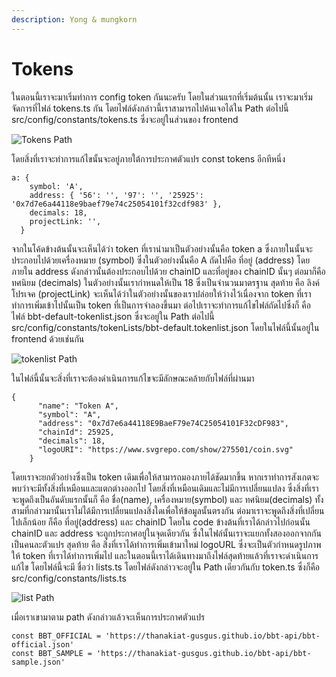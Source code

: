 ```yaml
---
description: Yong & mungkorn
---
```


# Tokens

ในตอนนี้เราจะมาเริ่มทำการ config token กันนะครับ โดยในส่วนแรกที่เริ่มต้นนั้น เราจะมาเริ่มจัดการที่ไฟล์ tokens.ts กัน โดยไฟล์ดังกล่าวนี้เราสามารถไปค้นเจอได้ใน Path ต่อไปนี้ src/config/constants/tokens.ts ซึ่งจะอยู่ในส่วนของ frontend

![Tokens Path](https://github.com/thanakiat-gusgus/bbt-swap-doc/tree/34af74db1a254f99785656261652d3c16620694f/codebase-structure/configuration/.gitbook/assets/path-token%20%281%29.jpg)

โดยสิ่งที่เราจะทำการแก้ไขนั้นจะอยู่ภายใต้การประกาศตัวแปร const tokens อีกทีหนึ่ง

```text
a: {
    symbol: 'A',
    address: { '56': '', '97': '', '25925': '0x7d7e6a44118e9baef79e74c25054101f32cdf983' },
    decimals: 18,
    projectLink: '',
  }
```

จากในโค้ดข้างต้นนั้นจะเห็นได้ว่า token ที่เรานำมาเป็นตัวอย่างนั้นคือ token a ซึ่งภายในนั้นจะประกอบไปด้วยเครื่องหมาย \(symbol\) ซึ่งในตัวอย่างนั้นคือ A ถัดไปคือ ที่อยู่ \(address\) โดยภายใน address ดังกล่าวนั้นต้องประกอบไปด้วย chainID และที่อยู่ของ chainID นั้นๆ ต่อมาก็คือ ทศนิยม \(decimals\) ในตัวอย่างนั้นเรากำหนดให้เป็น 18 ซึ่งเป็นจำนวนมาตรฐาน สุดท้าย คือ ลิงค์โปรเจค \(projectLink\) จะเห็นได้ว่าในตัวอย่างนั้นของเราปล่อยให้ว่างไว้เนื่องจาก token ที่เราทำการเพิ่มเข้าไปนั้นเป็น token ที่เป็นการจำลองขึ้นมา ต่อไปเราจะทำการแก้ไขไฟล์ถัดไปซึ่งก็ คือ ไฟล์ bbt-default-tokenlist.json ซึ่งจะอยู่ใน Path ต่อไปนี้ src/config/constants/tokenLists/bbt-default.tokenlist.json โดยในไฟล์นี้นั้นอยู่ใน frontend ด้วยเช่นกัน

![tokenlist Path](https://github.com/thanakiat-gusgus/bbt-swap-doc/tree/34af74db1a254f99785656261652d3c16620694f/codebase-structure/configuration/.gitbook/assets/json-path.jpg)

ในไฟล์นี้นั้นจะสิ่งที่เราจะต้องดำเนินการแก้ไขจะมีลักษณะคล้ายกับไฟล์ที่ผ่านมา

```text
{
      "name": "Token A",
      "symbol": "A",
      "address": "0x7d7e6a44118E9BaeF79e74C25054101F32cDF983",
      "chainId": 25925,
      "decimals": 18,
      "logoURI": "https://www.svgrepo.com/show/275501/coin.svg"
    }
```

โดยเราจะยกตัวอย่างซึ่งเป็น token เดิมเพื่อให้สามารถมองภายได้ชัดมากขึ้น หากเราทำการสังเกตจะพบว่าจะมีทั้งสิ่งที่เหมือนและแตกต่างออกไป โดยสิ่งที่เหมือนเดิมและไม่มีการเปลี่ยนแปลง ซึ่งสิ่งที่เราจะพูดถึงเป็นอันดับแรกนั้นก็ คือ ชื่อ\(name\), เครื่องหมาย\(symbol\) และ ทศนิยม\(decimals\) ทั้งสามที่กล่าวมานั้นเราไม่ได้มีการเปลี่ยนแปลงสิ่งใดเพื่อให้ข้อมูลนั้นตรงกัน ต่อมาเราจะพูดถึงสิ่งที่เปลี่ยนไปเล็กน้อย ก็คือ ที่อยู่\(address\) และ chainID โดยใน code ข้างต้นที่เราได้กล่าวไปก่อนนั้น chainID และ address จะถูกประกาศอยู่ในจุดเดียวกัน ซึ่งในไฟล์นั้นเราจะแยกทั้งสองออกจากกันเป็นคนละตัวแปร สุดท้าย คือ สิ่งที่เราได้ทำการเพิ่มเข้ามาใหม่ logoURL ซึ่งจะเป็นตัวกำหนดรูปภาพให้ token ที่เราได้ทำการเพิ่มไป และในตอนนี้เราได้เดินทางมาถึงไฟล์สุดท้ายแล้วที่เราจะดำเนินการแก้ไข โดยไฟล์นี้จะมี ชื่อว่า lists.ts โดยไฟล์ดังกล่าวจะอยู่ใน Path เดียวกันกับ token.ts ซึ่งก็คือ src/config/constants/lists.ts

![list Path](https://github.com/thanakiat-gusgus/bbt-swap-doc/tree/34af74db1a254f99785656261652d3c16620694f/codebase-structure/configuration/.gitbook/assets/path-list.jpg)

เมื่อเราเขามาตาม path ดังกล่าวแล้วจะเห็นการประกาศตัวแปร

```text
const BBT_OFFICIAL = 'https://thanakiat-gusgus.github.io/bbt-api/bbt-official.json'
const BBT_SAMPLE = 'https://thanakiat-gusgus.github.io/bbt-api/bbt-sample.json'
```

